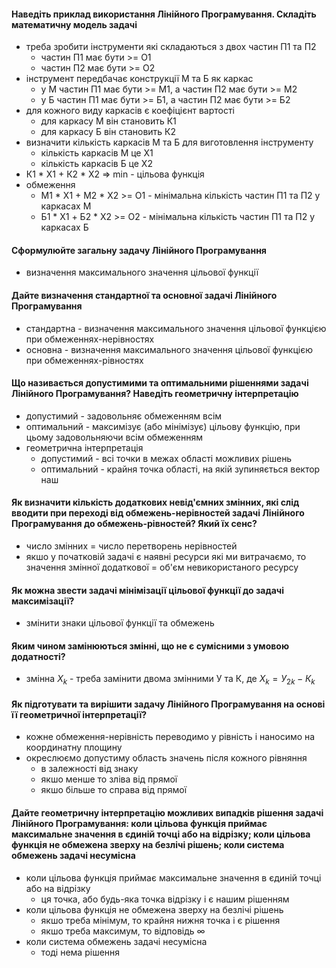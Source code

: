 #### Наведіть приклад використання Лінійного Програмування. Складіть математичну модель задачі

- треба зробити інструменти які складаються з двох частин П1 та П2
  - частин П1 має бути >= О1
  - частин П2 має бути >= О2
- інструмент передбачає конструкції М та Б як каркас
  - у М частин П1 має бути >= М1, а частин П2 має бути >= М2
  - у Б частин П1 має бути >= Б1, а частин П2 має бути >= Б2
- для кожного виду каркасів є коефіцієнт вартості
  - для каркасу М він становить К1
  - для каркасу Б він становить К2
- визначити кількість каркасів М та Б для виготовлення інструменту
  - кількість каркасів М це Х1
  - кількість каркасів Б це Х2
- К1 \* Х1 + К2 \* Х2 => min - цільова функція
- обмеження
  - M1 \* X1 + M2 \* X2 >= О1 - мінімальна кількість частин П1 та П2 у каркасах М
  - Б1 \* X1 + Б2 \* X2 >= О2 - мінімальна кількість частин П1 та П2 у каркасах Б

#### Сформулюйте загальну задачу Лінійного Програмування

- визначення максимального значення цільової функції

#### Дайте визначення стандартної та основної задачі Лінійного Програмування

- стандартна - визначення максимального значення цільової функцією при обмеженнях-нерівностях
- основна - визначення максимального значення цільової функцією при обмеженнях-рівностях

#### Що називається допустимими та оптимальними рішеннями задачі Лінійного Програмування? Наведіть геометричну інтерпретацію

- допустимий - задовольняє обмеженням всім
- оптимальний - максимізує (або мінімізує) цільову функцію, при цьому задовольняючи всім обмеженням
- геометрична інтерпретація
  - допустимий - всі точки в межах області можливих рішень
  - оптимальний - крайня точка області, на якій зупиняється вектор наш

#### Як визначити кількість додаткових невід'ємних змінних, які слід вводити при переході від обмежень-нерівностей задачі Лінійного Програмування до обмежень-рівностей? Який їх сенс?

- число змінних = число перетворень нерівностей
- якшо у початковій задачі є наявні ресурси які ми витрачаємо, то значення змінної додаткової = об'єм невикористаного ресурсу

#### Як можна звести задачі мінімізації цільової функції до задачі максимізації?

- змінити знаки цільової функції та обмежень

#### Яким чином замінюються змінні, що не є сумісними з умовою додатності?

- змінна $X_k$ - треба замінити двома змінними У та К, де $X_k = У_{2k} - К_k$

#### Як підготувати та вирішити задачу Лінійного Програмування на основі її геометричної інтерпретації?

- кожне обмеження-нерівність переводимо у рівність і наносимо на координатну площину
- окреслюємо допустиму область значень після кожного рівняння
  - в залежності від знаку
  - якшо менше то зліва від прямої
  - якшо більше то справа від прямої

#### Дайте геометричну інтерпретацію можливих випадків рішення задачі Лінійного Програмування: коли цільова функція приймає максимальне значення в єдиній точці або на відрізку; коли цільова функція не обмежена зверху на безлічі рішень; коли система обмежень задачі несумісна

- коли цільова функція приймає максимальне значення в єдиній точці або на відрізку
  - ця точка, або будь-яка точка відрізку і є нашим рішенням
- коли цільова функція не обмежена зверху на безлічі рішень
  - якшо треба мінімум, то крайня нижня точка і є рішення
  - якшо треба максимум, то відповідь $\displaystyle\infty$
- коли система обмежень задачі несумісна
  - тоді нема рішення

